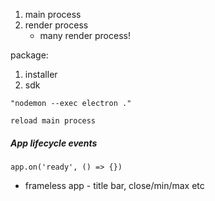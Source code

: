1. main process
2. render process
    - many render process!


package:
1. installer
2. sdk

```
"nodemon --exec electron ."

reload main process
```


##### App lifecycle events
```
app.on('ready', () => {})
```


- frameless app - title bar, close/min/max etc